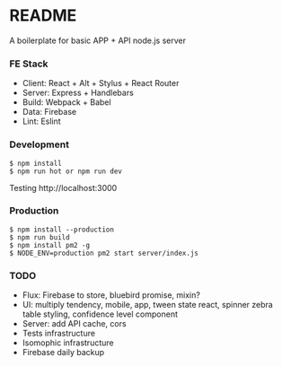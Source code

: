 README
=================

A boilerplate for basic APP + API node.js server  

### FE Stack

- Client: React + Alt + Stylus + React Router 
- Server: Express + Handlebars 
- Build: Webpack + Babel
- Data: Firebase
- Lint: Eslint

### Development

```
$ npm install
$ npm run hot or npm run dev
```

Testing http://localhost:3000

### Production

```
$ npm install --production
$ npm run build
$ npm install pm2 -g
$ NODE_ENV=production pm2 start server/index.js
```

### TODO

- Flux: Firebase to store, bluebird promise, mixin?
- UI: multiply tendency, mobile, app, tween state react, spinner
 zebra table styling, confidence level component 
- Server: add API cache, cors
- Tests infrastructure
- Isomophic infrastructure
- Firebase daily backup
